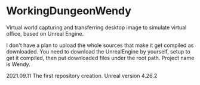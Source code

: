 # WorkingDungeonWendy
Virtual world capturing and transferring desktop image to simulate virtual office, based on Unreal Engine.

I don't have a plan to upload the whole sources that make it get compiled as downloaded.
You need to download the UnrealEngine by yourself, setup to get it compiled,
then put downloaded files under the root path.
Project name is Wendy.

2021.09.11
The first repository creation.
Unreal version 4.26.2
